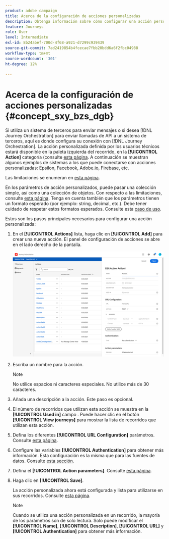 ```yaml
---
product: adobe campaign
title: Acerca de la configuración de acciones personalizadas
description: Obtenga información sobre cómo configurar una acción personalizada
feature: Journeys
role: User
level: Intermediate
exl-id: 8b24abef-700d-4f68-a921-d7299c939439
source-git-commit: 7ad2419854b4fcecae7fbb20bdd6a6f2fbc04988
workflow-type: tm+mt
source-wordcount: '301'
ht-degree: 12%

---
```


# Acerca de la configuración de acciones personalizadas {#concept_sxy_bzs_dgb}

Si utiliza un sistema de terceros para enviar mensajes o si desea [!DNL Journey Orchestration] para enviar llamadas de API a un sistema de terceros, aquí es donde configura su conexión con [!DNL Journey Orchestration]. La acción personalizada definida por los usuarios técnicos estará disponible en la paleta izquierda del recorrido, en la **[!UICONTROL Action]** categoría (consulte [esta página](../building-journeys/about-action-activities.md). A continuación se muestran algunos ejemplos de sistemas a los que puede conectarse con acciones personalizadas: Epsilon, Facebook, Adobe.io, Firebase, etc.

Las limitaciones se enumeran en [esta página](../about/limitations.md).

En los parámetros de acción personalizados, puede pasar una colección simple, así como una colección de objetos. Con respecto a las limitaciones, consulte [esta página](../usecase/collections.md#limitations). Tenga en cuenta también que los parámetros tienen un formato esperado (por ejemplo: string, decimal, etc.). Debe tener cuidado de respetar estos formatos esperados. Consulte esta [caso de uso](../usecase/collections.md).

Estos son los pasos principales necesarios para configurar una acción personalizada:

1. En el **[!UICONTROL Actions]** lista, haga clic en **[!UICONTROL Add]** para crear una nueva acción. El panel de configuración de acciones se abre en el lado derecho de la pantalla.

   ![](../assets/custom2.png)

1. Escriba un nombre para la acción.

   >[!NOTE]
   >
   >No utilice espacios ni caracteres especiales. No utilice más de 30 caracteres.

1. Añada una descripción a la acción. Este paso es opcional.
1. El número de recorridos que utilizan esta acción se muestra en la **[!UICONTROL Used in]** campo . Puede hacer clic en el botón **[!UICONTROL View journeys]** para mostrar la lista de recorridos que utilizan esta acción.
1. Defina los diferentes **[!UICONTROL URL Configuration]** parámetros. Consulte [esta página](../action/url-configuration.md).
1. Configure las variables **[!UICONTROL Authentication]** para obtener más información. Esta configuración es la misma que para las fuentes de datos.  Consulte [esta sección](../datasource/external-data-sources.md#section_wjp_nl5_nhb).
1. Defina el **[!UICONTROL Action parameters]**. Consulte [esta página](../action/defining-the-message-parameters.md).
1. Haga clic en **[!UICONTROL Save]**.

   La acción personalizada ahora está configurada y lista para utilizarse en sus recorridos. Consulte [esta página](../building-journeys/about-action-activities.md).

   >[!NOTE]
   >
   >Cuando se utiliza una acción personalizada en un recorrido, la mayoría de los parámetros son de solo lectura. Solo puede modificar el **[!UICONTROL Name]**, **[!UICONTROL Description]**, **[!UICONTROL URL]** y **[!UICONTROL Authentication]** para obtener más información.
